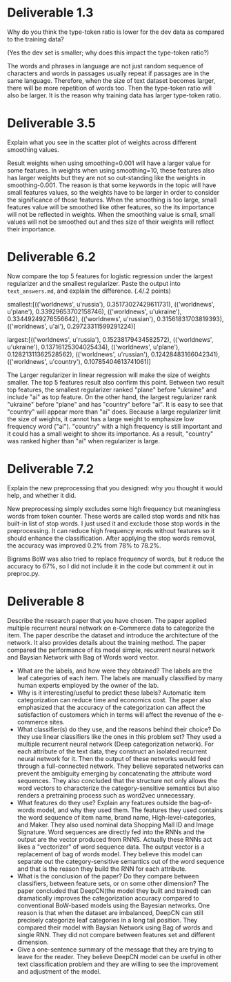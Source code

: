 # Deliverable 1.3

Why do you think the type-token ratio is lower for the dev data as compared to the training data?

(Yes the dev set is smaller; why does this impact the type-token ratio?)

The words and phrases in language are not just random sequence of characters and words in passages usually repeat if passages are in the same language. Therefore, when the size of text dataset becomes larger, there will be more repetition of words too. Then the type-token ratio will also be larger. It is the reason why training data has larger type-token ratio.


# Deliverable 3.5

Explain what you see in the scatter plot of weights across different smoothing values.

Result weights when using smoothing=0.001 will have a larger value for some features. In weights when using smoothing=10, these features also has larger weights but they are not so out-standing like the weights in smoothing-0.001. The reason is that some keywords in the topic will have small features values, so the weights have to be larger in order to consider the significance of those features. When the smoothing is too large, small features value will be smoothed like other features, so the its importance will not be reflected in weights. When the smoothing value is small, small values will not be smoothed out and thes size of their weights will reflect their importance.

# Deliverable 6.2

Now compare the top 5 features for logistic regression under the largest regularizer and the smallest regularizer.
Paste the output into ```text_answers.md```, and explain the difference. (.4/.2 points)

smallest:[(('worldnews', u'russia'), 0.35173027429611731), (('worldnews', u'plane'), 0.33929653702158746), (('worldnews', u'ukraine'), 0.33449249276556642), (('worldnews', u'russian'), 0.31561831703819393), (('worldnews', u'ai'), 0.29723311599291224)]

largest:[(('worldnews', u'russia'), 0.15238179434582572), (('worldnews', u'ukraine'), 0.13716125304025434), (('worldnews', u'plane'), 0.12821311362528562), (('worldnews', u'russian'), 0.12428483166042341), (('worldnews', u'country'), 0.10785404613741061)]

The Larger regularizer in linear regression will make the size of weights smaller. The top 5 features result also confirm this point. 
Between two result top features, the smallest regularizer ranked "plane" before "ukraine" and include "ai" as top feature. On the other hand, the largest regularizer rank "ukraine" before "plane" and has "country" before "ai". It is easy to see that "country" will appear more than "ai" does. Because a large regularizer limit the size of weights, it cannot has a large weight to emphasize low frequency word ("ai"). "country" with a high frequency is still important and it could has a small weight to show its importance. As a result, "country" was ranked higher than "ai" when regularizer is large.

# Deliverable 7.2

Explain the new preprocessing that you designed: why you thought it would help, and whether it did.

New preprocessing simply excludes some high frequency but meaningless words from token counter. These words are called stop words and nltk has built-in list of stop words. I just used it and exclude those stop words in the preprocessing. It can reduce high frequency words without features so it should enhance the classification. After applying the stop words removal, the accuracy was improved 0.2% from 78% to 78.2%.

Bigrams BoW was also tried to replace frequency of words, but it reduce the accuracy to 67%, so I did not include it in the code but comment it out in preproc.py.

# Deliverable 8

Describe the research paper that you have chosen.
  The paper applied multiple recurrent neural network on e-Commerce data to categorize the item. The paper describe the dataset and introduce the architecture of the network. It also provides details about the training method. The paper compared the performance of its model simple, recurrent neural network and Baysian Network with Bag of Words word vector.
- What are the labels, and how were they obtained?
  The labels are the leaf categories of each item. The labels are manually classified by many human experts employed by the owner of the lab.
- Why is it interesting/useful to predict these labels?
  Automatic item categorization can reduce time and economics cost. The paper also emphasized that the accuracy of the categorization can affect the satisfaction of customers which in terms will affect the revenue of the e-commerce sites.
- What classifier(s) do they use, and the reasons behind their choice? Do they use linear classifiers like the ones in this problem set?
  They used a multiple recurrent neural network (Deep categorization network). For each attribute of the text data, they construct an isolated recurrent neural network for it. Then the output of these networks would feed through a full-connected network.
  They believe separated networks can prevent the ambiguity emerging by concatenating the attribute word sequences. They also concluded that the structure not only allows the word vectors to characterize the category-sensitive semantics but also renders a pretraining process such as word2vec unnecessary.
- What features do they use? Explain any features outside the bag-of-words model, and why they used them.
  The features they used contains the word sequence of item name, brand name, High-level-categories, and Maker. They also used nominal data Shopping Mall ID and Image Signature. Word sequences are directly fed into the RNNs and the output are the vector produced from RNNS. Actually these RNNs act likes a "vectorizer" of word sequence data. The output vector is a replacement of bag of words model. They believe this model can separate out the category-sensitive semantics out of the word sequence and that is the reason they build the RNN for each attribute.
- What is the conclusion of the paper? Do they compare between classifiers, between feature sets, or on some other dimension? 
  The paper concluded that DeepCN(the model they built and trained) can dramatically improves the categorization accuracy compared to conventional BoW-based models using the Bayesian networks. One reason is that when the dataset are imbalanced, DeepCN can still precisely categorize leaf categories in a long tail position. They compared their model with Baysian Network using Bag of words and single RNN. They did not compare between features set and different dimension.
- Give a one-sentence summary of the message that they are trying to leave for the reader.
  They believe DeepCN model can be useful in other text classification problem and they are willing to see the improvement and adjustment of the model.
